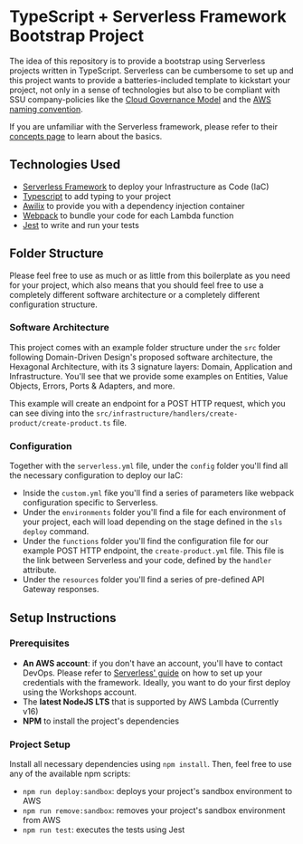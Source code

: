 # TypeScript + Serverless Framework Bootstrap Project

The idea of this repository is to provide a bootstrap using Serverless projects written in TypeScript. Serverless can be cumbersome
to set up and this project wants to provide a batteries-included template to kickstart your project, not only in a sense of technologies
but also to be compliant with SSU company-policies like the [Cloud Governance Model](https://sportsunited-my.sharepoint.com/:w:/r/personal/g_alvarez_signa-sportsunited_com/_layouts/15/doc2.aspx?sourcedoc=%7B16D84B06-8BA6-4133-836F-EE5DF8CE43FE%7D&file=Cloud%20Governance%20Model%20v1.0.docx&action=edit&mobileredirect=true&wdOrigin=TEAMS-ELECTRON.teams.undefined&cid=34cfdeda-e040-417e-b3d7-5d979e462007) and the [AWS naming convention](https://signa-sportsunited.atlassian.net/wiki/spaces/IT/pages/1018888248/AWS+Naming+Convention+Standards).

If you are unfamiliar with the Serverless framework, please refer to their [concepts page](https://www.serverless.com/framework/docs/providers/aws/guide/intro) to learn about the basics.

## Technologies Used

- [Serverless Framework](https://serverless.com/) to deploy your Infrastructure as Code (IaC)
- [Typescript](https://www.typescriptlang.org/) to add typing to your project
- [Awilix](https://github.com/jeffijoe/awilix) to provide you with a dependency injection container
- [Webpack](https://webpack.js.org/) to bundle your code for each Lambda function
- [Jest](https://jestjs.io/) to write and run your tests

## Folder Structure

Please feel free to use as much or as little from this boilerplate as you need for your project, which also means that you should feel free to use a completely different software architecture or a completely different configuration structure.

### Software Architecture

This project comes with an example folder structure under the `src` folder following Domain-Driven Design's proposed software architecture, the Hexagonal Architecture, with its 3 signature layers: Domain, Application and Infrastructure. You'll see that we provide some examples on Entities, Value Objects, Errors, Ports & Adapters, and more.

This example will create an endpoint for a POST HTTP request, which you can see diving into the `src/infrastructure/handlers/create-product/create-product.ts` file.

### Configuration

Together with the `serverless.yml` file, under the `config` folder you'll find all the necessary configuration to deploy our IaC:
- Inside the `custom.yml` fike you'll find a series of parameters like webpack configuration specific to Serverless.
- Under the `environments` folder you'll find a file for each environment of your project, each will load depending on the stage defined in the `sls deploy` command.
- Under the `functions` folder you'll find the configuration file for our example POST HTTP endpoint, the `create-product.yml` file. This file is the link between Serverless and your code, defined by the `handler` attribute.
- Under the `resources` folder you'll find a series of pre-defined API Gateway responses.

## Setup Instructions

### Prerequisites

- **An AWS account**: if you don't have an account, you'll have to contact DevOps. Please refer to [Serverless' guide](https://www.serverless.com/framework/docs/providers/aws/guide/credentials/) on how to set up your credentials with the framework. Ideally, you want to do your first deploy using the Workshops account.
- The **latest NodeJS LTS** that is supported by AWS Lambda (Currently v16)
- **NPM** to install the project's dependencies

### Project Setup

Install all necessary dependencies using `npm install`. Then, feel free to use any of the available npm scripts:

- `npm run deploy:sandbox`: deploys your project's sandbox environment to AWS
- `npm run remove:sandbox`: removes your project's sandbox environment from AWS
- `npm run test`: executes the tests using Jest
